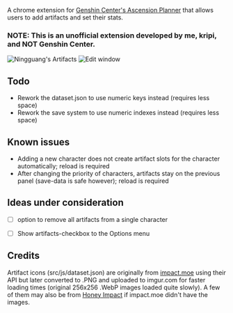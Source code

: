 A chrome extension for [Genshin Center's Ascension Planner](https://genshin-center.com/planner) that allows users to add artifacts and set their stats.

### NOTE: This is an unofficial extension developed by me, kripi, and **NOT** Genshin Center.



![Ningguang's Artifacts](https://i.imgur.com/aZwUY54.png "Ningguang's Artifacts")
![Edit window](https://i.imgur.com/X4QRLsH.png)

## Todo
- Rework the dataset.json to use numeric keys instead (requires less space)
- Rework the save system to use numeric indexes instead (requires less space)

## Known issues
- Adding a new character does not create artifact slots for the character automatically; reload is required
- After changing the priority of characters, artifacts stay on the previous panel (save-data is safe however); reload is required

## Ideas under consideration
- [ ] option to remove all artifacts from a single character
- [ ] Show artifacts-checkbox to the Options menu


## Credits
Artifact icons (src/js/dataset.json) are originally from [impact.moe](https://impact.moe/) using their API but later converted to .PNG and uploaded to imgur.com for faster loading times (original 256x256 .WebP images loaded quite slowly).
A few of them may also be from [Honey Impact](https://genshin.honeyhunterworld.com/) if impact.moe didn't have the images.
